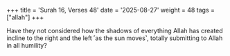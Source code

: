 +++
title = 'Surah 16, Verses 48'
date = '2025-08-27'
weight = 48
tags = ["allah"]
+++

Have they not considered how the shadows of everything Allah has created incline to the right and the left ˹as the sun moves˺, totally submitting to Allah in all humility?